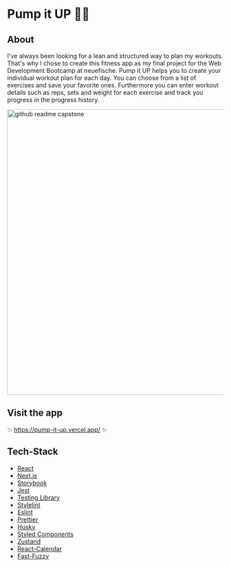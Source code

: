 # Pump it UP 🏋️‍♀️

## About
I've always been looking for a lean and structured way to plan my workouts. That's why I chose to create this fitness app as my final project for the Web Development Bootcamp at neuefische. Pump it UP helps you to create your individual workout plan for each day. You can choose from a list of exercises and save your favorite ones. Furthermore you can enter workout details such as reps, sets and weight for each exercise and track you progress in the progress history.

<img width="664" alt="github readme capstone" src="https://user-images.githubusercontent.com/107792731/189387556-c7940d82-9bba-47c2-a74f-dd164f696f68.png">

## Visit the app
✨ https://pump-it-up.vercel.app/ ✨ 

## Tech-Stack
- 	[React](https://reactjs.org/)
-   [Next.js](https://nextjs.org/)
-   [Storybook](https://storybook.js.org/)
-   [Jest](https://jestjs.io/)
-   [Testing Library](https://testing-library.com/)
-   [Stylelint](https://stylelint.io/)
-   [Eslint](https://eslint.org/)
-   [Prettier](https://prettier.io/)
-   [Husky](https://typicode.github.io/husky/)
- 	[Styled Components](https://styled-components.com/)
-   [Zustand](https://zustand-demo.pmnd.rs/)
- 	[React-Calendar](https://www.npmjs.com/package/react-calendar)
- 	[Fast-Fuzzy](https://www.npmjs.com/package/fast-fuzzy)


